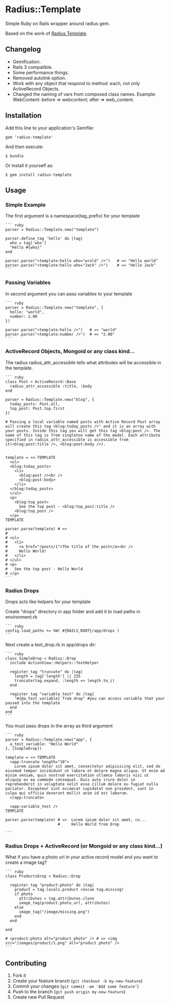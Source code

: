 # Radius::Template

Simple Ruby on Rails wrapper around radius gem.

Based on the work of [Radius Template](https://github.com/macbury/Radius-template).

## Changelog


  * Gemification.
  * Rails 3 compatible.
  * Some performance things.
  * Removed autolink option.
  * Work with any object that respond to method :each, not only ActiveRecord Objects.
  * Changed the naming of vars from composed class names. Example: WebContent: before => webcontent; after => web_content.


## Installation

Add this line to your application's Gemfile:

    gem 'radius-template'

And then execute:

    $ bundle

Or install it yourself as:

    $ gem install radius-template

## Usage


### Simple Example

The first argument is a namespace(tag_prefix) for your template

    ``` ruby
    parser = Radius::Template.new("template")

    parser.define_tag 'hello' do |tag|
      who = tag['who']
      "Hello #{who}"
    end

    parser.parse("<template:hello who="wrold" />")   # => "Hello world"
    parser.parse("<template:hello who="Jack" />")    # => "Hello Jack"
    ```

### Passing Variables

In second argument you can pass variables to your template


    ``` ruby
    parser = Radius::Template.new("template", {
      hello: "world",
      number: 2.00
    })

    parser.parse("<template:hello />")   # => "world"
    parser.parse("<template:number />")  # => "2.00"
    ```

### ActiveRecord Objects, Mongoid or any class kind...

The radius radius_attr_accessible tells what attributes will be accessible in the template.


    ``` ruby
    class Post < ActiveRecord::Base
      radius_attr_accessible :title, :body
    end

    parser = Radius::Template.new("blog", {
      today_posts: Post.all,
      top_post: Post.top.first
    })

    # Passing a local variable named posts with Active Record Post array will create this tag <blog:today_posts />" and it is an array with your posts. Inside this tag you will get this tag <blog:post />. The name of this tag is from singleton name of the model. Each attribute specified in radius_attr_accessible is accessible from it(<blog:post:title />, <blog:post:body />).


    template = <<-TEMPLATE
      <ul>
      <blog:today_posts>
        <li>
          <blog:post /><br />
          <blog:post:body>
        </li>
      </blog:today_posts>
      </ul>
      <p>
        <blog:top_post>
          See the top post - <blog:top_post:title />
        <blog:top_post />
      </p>
    TEMPLATE

    parser.parse(template) # =>
    #
    # <ul>
    #   <li>
    #     <a href="/posts/1">The title of the post</a><br />
    #     Hello World!
    #   </li>
    # </ul>
    # <p>
    #   See the top post - Hello World
    # </p>
    ```


### Radius Drops

Drops acts like helpers for your template

Create "drops" directory in app folder and add it to load paths in environment.rb

    ``` ruby
    config.load_paths += %W( #{RAILS_ROOT}/app/drops )
    ```


Next create a text_drop.rb in app/drops dir:


    ``` ruby
    class SimpleDrop < Radius::Drop
      include ActionView::Helpers::TextHelper

      register_tag "truncate" do |tag|
        length = tag['length'] || 255
        truncate(tag.expand, :length => length.to_i)
      end

      register_tag "variable_test" do |tag|
        "#{@a_test_variable} from drop" #you can access variable that your passed into the template
      end
    end
    ```

You must pass drops in the array as third argument



    ``` ruby
    parser = Radius::Template.new("app", {
      a_test_variable: "Hello World"
    }, [SimpleDrop])

    template = <<-TEMPLATE
      <app:truncate length="10">
        Lorem ipsum dolor sit amet, consectetur adipisicing elit, sed do eiusmod tempor incididunt ut labore et dolore magna aliqua. Ut enim ad minim veniam, quis nostrud exercitation ullamco laboris nisi ut aliquip ex ea commodo consequat. Duis aute irure dolor in reprehenderit in voluptate velit esse cillum dolore eu fugiat nulla pariatur. Excepteur sint occaecat cupidatat non proident, sunt in culpa qui officia deserunt mollit anim id est laborum.
      </app:truncate>

      <app:variable_test />
    TEMPLATE

    parser.parse(template) # =>  Lorem ipsum dolor sit amet, co...
                           #     Hello World from Drop

    ```



### Radius Drops + ActiveRecord (or Mongoid or any class kind...)


What if you have a photo url in your active record model and you want to create a image tag?


    ``` ruby
    class ProductsDrop < Radius::Drop

      register_tag "product:photo" do |tag|
        product = tag.locals.product rescue tag.missing!
        if photo
          attributes = tag.attributes.clone
          image_tag(product.photo_url, attributes)
        else
          image_tag("/image/missing.png")
        end
      end

    end

    # <product:photo alt="product photo" /> # => <img src="/images/product/1.png" alt="product photo" />
    ```




## Contributing

1. Fork it
2. Create your feature branch (`git checkout -b my-new-feature`)
3. Commit your changes (`git commit -am 'Add some feature'`)
4. Push to the branch (`git push origin my-new-feature`)
5. Create new Pull Request
